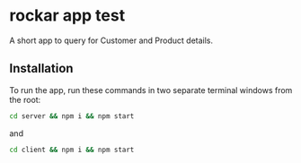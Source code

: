 # rockar app test

A short app to query for Customer and Product details.

## Installation

To run the app, run these commands in two separate terminal windows from the root:

```bash
cd server && npm i && npm start
```

and

```bash
cd client && npm i && npm start